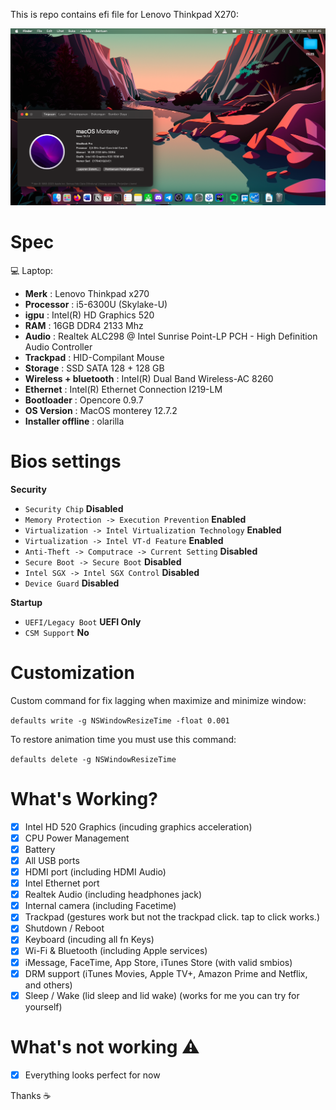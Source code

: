 This is repo contains efi file for Lenovo Thinkpad X270:

![picture home screen](images/../image/home-image.png)

# Spec

💻 Laptop: 
- <b>Merk</b> : Lenovo Thinkpad x270
- <b>Processor</b> : i5-6300U (Skylake-U)
- <b>igpu</b> : Intel(R) HD Graphics 520
- <b>RAM</b> : 16GB DDR4 2133 Mhz
- <b>Audio</b> : Realtek ALC298 @ Intel Sunrise Point-LP PCH - High Definition Audio Controller
- <b>Trackpad</b> : HID-Compilant Mouse
- <b>Storage</b> : SSD SATA 128 + 128 GB
- <b>Wireless + bluetooth</b> : Intel(R) Dual Band Wireless-AC 8260
- <b>Ethernet</b> : Intel(R) Ethernet Connection I219-LM
- <b>Bootloader</b> : Opencore 0.9.7
- <b>OS Version</b> : MacOS monterey 12.7.2
- <b>Installer offline</b> : olarilla

# Bios settings

<b>Security</b>
- `Security Chip` **Disabled**
- `Memory Protection -> Execution Prevention` **Enabled**
- `Virtualization -> Intel Virtualization Technology` **Enabled**
- `Virtualization -> Intel VT-d Feature` **Enabled**
- `Anti-Theft -> Computrace -> Current Setting` **Disabled**
- `Secure Boot -> Secure Boot` **Disabled**
- `Intel SGX -> Intel SGX Control` **Disabled**
- `Device Guard` **Disabled**

<b>Startup</b>
- `UEFI/Legacy Boot` **UEFI Only**
- `CSM Support` **No**


# Customization

Custom command for fix lagging when maximize and minimize window:

`defaults write -g NSWindowResizeTime -float 0.001`
 
To restore animation time you must use this command:

`defaults delete -g NSWindowResizeTime`

# What's Working?
- [x] Intel HD 520 Graphics (incuding graphics acceleration)
- [x] CPU Power Management
- [x] Battery
- [x] All USB ports
- [x] HDMI port (including HDMI Audio)
- [x] Intel Ethernet port
- [x] Realtek Audio (including headphones jack)
- [x] Internal camera (including Facetime)
- [x] Trackpad (gestures work but not the trackpad click. tap to click works.)
- [x] Shutdown / Reboot 
- [x] Keyboard (incuding all fn Keys)
- [x] Wi-Fi & Bluetooth (including Apple services)
- [x] iMessage, FaceTime, App Store, iTunes Store (with valid smbios)
- [x] DRM support (iTunes Movies, Apple TV+, Amazon Prime and Netflix, and others)
- [x] Sleep / Wake (lid sleep and lid wake) (works for me you can try for yourself)

# What's not working ⚠️
- [x] Everything looks perfect for now 

Thanks ☕
